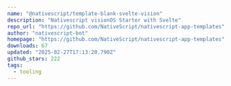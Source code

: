 ```yaml
---
name: "@nativescript/template-blank-svelte-vision"
description: "Nativescript visionOS Starter with Svelte"
repo_url: "https://github.com/NativeScript/nativescript-app-templates"
author: "nativescript-bot"
homepage: "https://github.com/NativeScript/nativescript-app-templates"
downloads: 67
updated: "2025-02-27T17:13:20.790Z"
github_stars: 222
tags: 
  - tooling
---
```

